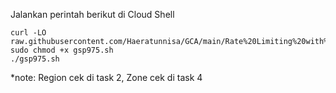 Jalankan perintah berikut di Cloud Shell
```
curl -LO raw.githubusercontent.com/Haeratunnisa/GCA/main/Rate%20Limiting%20with%20Cloud%20Armor/gsp975.sh
sudo chmod +x gsp975.sh
./gsp975.sh
```
*note:
Region cek di task 2, Zone cek di task 4
